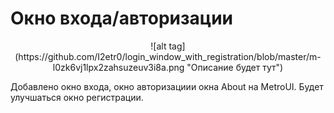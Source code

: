 # Окно входа/авторизации

<center>
![alt tag](https://github.com/I2etr0/login_window_with_registration/blob/master/m-l0zk6vj1lpx2zahsuzeuv3i8a.png "Описание будет тут")​
</center>

Добавлено окно входа, окно авторизациии окна About на MetroUI.
Будет улучшаться окно регистрации.

